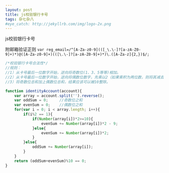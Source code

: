 ```yaml
---
layout: post
title: js校验银行卡号
tags: 杂七杂八
#eye_catch: http://jekyllrb.com/img/logo-2x.png
---
```

js校验银行卡号

<!--more-->

附邮箱验证正则
`var reg_email=/^[A-Za-z0-9](([_\.\-]?[a-zA-Z0-9]+)*)@([A-Za-z0-9]+)(([\.\-]?[a-zA-Z0-9]+)*)\.([A-Za-z]{2,})$/;`
<!--more-->

```javaScript
/*校验银行卡号合法性*/
//规则：
//1）从卡号最后一位数字开始，逆向将奇数位(1、3、5等等)相加。
//2）从卡号最后一位数字开始，逆向将偶数位数字，先乘以2（如果乘积为两位数，则将其减去9），再求和。
//3）将奇数位总和加上偶数位总和，结果应该可以被10整除。

function identityAccount(account){
    var array = account.split('').reverse();
    var oddSum = 0;     //奇数位之和
    var evenSum = 0;    //偶数位之和
    for(var i = 0; i < array.length; i++){
        if(i%2 == 1){
            if(Number(array[i])*2>=10){
                evenSum += Number(array[i])*2 - 9;
            }else{
                evenSum += Number(array[i])*2;
            }
        }else{
            oddSum += Number(array[i]);
        }
    }
    return (oddSum+evenSum)%10 == 0;
}

```
